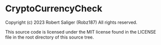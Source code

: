# CryptoCurrencyCheck
Copyright (c) 2023 Robert Saliger (Robz187)
All rights reserved.

This source code is licensed under the MIT license found in the LICENSE file in the root directory of this source tree.
